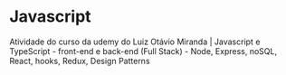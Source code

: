 # Javascript
 Atividade do curso da  udemy do Luiz Otávio Miranda | Javascript e TypeScript - front-end e back-end (Full Stack) - Node, Express, noSQL, React, hooks, Redux, Design Patterns
